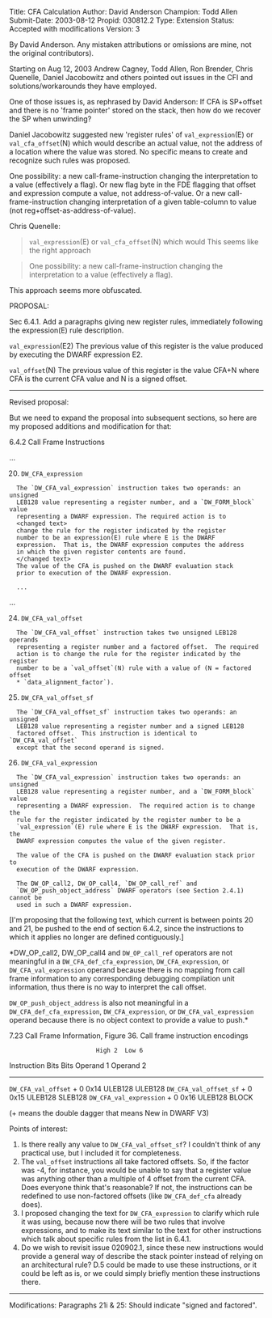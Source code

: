Title:       CFA Calculation
Author:      David Anderson
Champion:    Todd Allen
Submit-Date: 2003-08-12
Propid:      030812.2
Type:        Extension
Status:      Accepted with modifications
Version:     3

By David Anderson. Any mistaken attributions or omissions
are mine, not the original contributors).

Starting on Aug 12, 2003 Andrew Cagney, Todd Allen, Ron Brender,
Chris Quenelle, Daniel Jacobowitz
and others pointed out issues in the CFI and solutions/workarounds
they have employed.

One of those issues is, as rephrased by David Anderson:
   If CFA is SP+offset and there is no 'frame pointer'
   stored on the stack, 
   then how do we recover the SP when unwinding?

   Daniel Jacobowitz suggested new 'register rules' of 
   `val_expression`(E) or `val_cfa_offset`(N) which would
   describe an actual value, not the address of a location
   where the value was stored. No specific means to create
   and recognize such rules was proposed.
   
   One possibility: a new call-frame-instruction changing
   the interpretation to a value (effectively a flag).
   Or new flag byte in the FDE flagging that offset
   and expression compute a value, not address-of-value. 
   Or a new call-frame-instruction changing interpretation
   of a given table-column to value (not
   reg+offset-as-address-of-value). 



Chris Quenelle:
>`val_expression`(E) or `val_cfa_offset`(N) which would
This seems like the right approach

>    One possibility: a new call-frame-instruction changing
>    the interpretation to a value (effectively a flag).

This approach seems more obfuscated.


PROPOSAL:

Sec 6.4.1.
Add a paragraphs giving new register rules, immediately
following the expression(E) rule description.

`val_expression`(E2) The previous value of this register is
                  the value produced by executing the DWARF
        expression E2.

`val_offset`(N)   The previous value of this register is the
        value CFA+N where CFA is the current CFA
        value and N is a signed offset.

------------------------------------------------------

Revised proposal:

But we need to expand the proposal into subsequent sections, so here are my
proposed additions and modification for that:

6.4.2 Call Frame Instructions

   ...

   20. `DW_CFA_expression`

      The `DW_CFA_val_expression` instruction takes two operands: an unsigned
      LEB128 value representing a register number, and a `DW_FORM_block` value
      representing a DWARF expression. The required action is to
      <changed text>
      change the rule for the register indicated by the register
      number to be an expression(E) rule where E is the DWARF
      expression.  That is, the DWARF expression computes the address
      in which the given register contents are found.
      </changed text>
      The value of the CFA is pushed on the DWARF evaluation stack
      prior to execution of the DWARF expression.

      ...

   ...

   24. `DW_CFA_val_offset`

      The `DW_CFA_val_offset` instruction takes two unsigned LEB128 operands
      representing a register number and a factored offset.  The required
      action is to change the rule for the register indicated by the register
      number to be a `val_offset`(N) rule with a value of (N = factored offset
      * `data_alignment_factor`).

   25. `DW_CFA_val_offset_sf`

      The `DW_CFA_val_offset_sf` instruction takes two operands: an unsigned
      LEB128 value representing a register number and a signed LEB128
      factored offset.  This instruction is identical to `DW_CFA_val_offset`
      except that the second operand is signed.

   26. `DW_CFA_val_expression`

      The `DW_CFA_val_expression` instruction takes two operands: an unsigned
      LEB128 value representing a register number, and a `DW_FORM_block` value
      representing a DWARF expression.  The required action is to change the
      rule for the register indicated by the register number to be a
      `val_expression`(E) rule where E is the DWARF expression.  That is, the
      DWARF expression computes the value of the given register.

      The value of the CFA is pushed on the DWARF evaluation stack prior to
      execution of the DWARF expression.

      The DW_OP_call2, DW_OP_call4, `DW_OP_call_ref` and
      `DW_OP_push_object_address` DWARF operators (see Section 2.4.1) cannot be
      used in such a DWARF expression.

[I'm proposing that the following text, which current is between points 20
and 21, be pushed to the end of section 6.4.2, since the instructions to
which it applies no longer are defined contiguously.]

   *DW_OP_call2, DW_OP_call4 and `DW_OP_call_ref` operators are not meaningful
   in a `DW_CFA_def_cfa_expression`, `DW_CFA_expression`, or
   `DW_CFA_val_expression` operand because there is no mapping from call frame
   information to any corresponding debugging compilation unit information,
   thus there is no way to interpret the call offset.

   `DW_OP_push_object_address` is also not meaningful in a
   `DW_CFA_def_cfa_expression`, `DW_CFA_expression`, or `DW_CFA_val_expression`
   operand because there is no object context to provide a value to push.*

7.23 Call Frame Information, Figure 36. Call frame instruction encodings

                            High 2  Low 6
   Instruction              Bits    Bits    Operand 1  Operand 2
   -----------------------  ------  ------  ---------  ---------
   `DW_CFA_val_offset` +      0       0x14    ULEB128    ULEB128
   `DW_CFA_val_offset_sf` +   0       0x15    ULEB128    SLEB128
   `DW_CFA_val_expression` +  0       0x16    ULEB128    BLOCK

   (+ means the double dagger that means New in DWARF V3)

Points of interest:

   1) Is there really any value to `DW_CFA_val_offset_sf`?  I couldn't think of
      any practical use, but I included it for completeness.
   2) The `val_offset` instructions all take factored offsets.  So, if the
      factor was -4, for instance, you would be unable to say that a register
      value was anything other than a multiple of 4 offset from the current
      CFA.  Does everyone think that's reasonable?  If not, the instructions
      can be redefined to use non-factored offsets (like `DW_CFA_def_cfa`
      already does).
   3) I proposed changing the text for `DW_CFA_expression` to clarify which
      rule it was using, because now there will be two rules that involve
      expressions, and to make its text similar to the text for other
      instructions which talk about specific rules from the list in 6.4.1.
   4) Do we wish to revisit issue 020902.1, since these new instructions
      would provide a general way of describe the stack pointer instead of
      relying on an architectural rule?  D.5 could be made to use these
      instructions, or it could be left as is, or we could simply briefly
      mention these instructions there.

-----------------------------------------------------

Modifications:
Paragraphs 21i & 25:  Should indicate "signed and factored".
